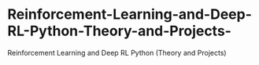 # Reinforcement-Learning-and-Deep-RL-Python-Theory-and-Projects-
Reinforcement Learning and Deep RL Python (Theory and Projects)
